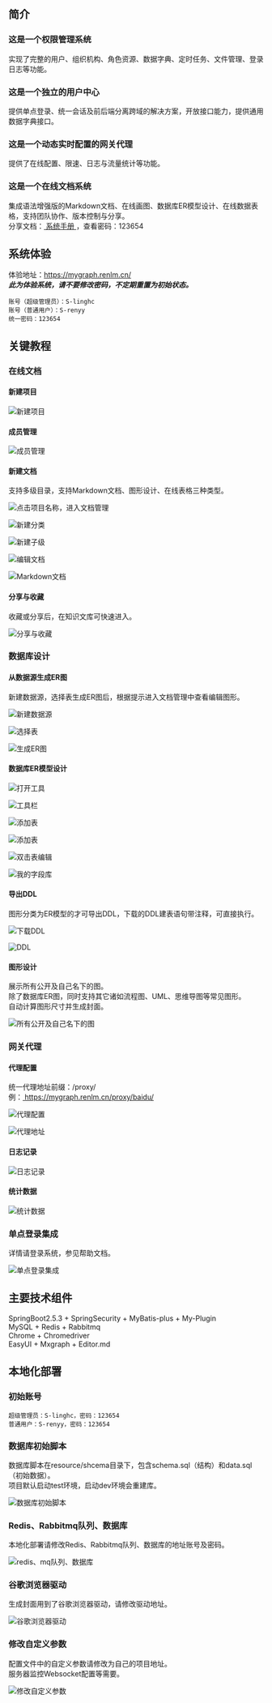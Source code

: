 ## 简介
### 这是一个权限管理系统
实现了完整的用户、组织机构、角色资源、数据字典、定时任务、文件管理、登录日志等功能。  

### 这是一个独立的用户中心
提供单点登录、统一会话及前后端分离跨域的解决方案，开放接口能力，提供通用数据字典接口。  

### 这是一个动态实时配置的网关代理
提供了在线配置、限速、日志与流量统计等功能。  

### 这是一个在线文档系统
集成语法增强版的Markdown文档、在线画图、数据库ER模型设计、在线数据表格，支持团队协作、版本控制与分享。  
分享文档：<a href="https://mygraph.renlm.cn/pub/doc/s/D32C841B469C4ECA86F936238A6D2118" target="_blank"> 系统手册 </a>，查看密码：123654  

## 系统体验
体验地址：<a href="https://mygraph.renlm.cn/" target="_blank">https://<span></span>mygraph.renlm.cn/</a>  
***此为体验系统，请不要修改密码，不定期重置为初始状态。***  
```
账号（超级管理员）：S-linghc  
账号（普通用户）：S-renyy  
统一密码：123654  
```

## 关键教程
### 在线文档
#### 新建项目

![新建项目](https://renlm.cn/images/demo/201.png "新建项目")

#### 成员管理

![成员管理](https://renlm.cn/images/demo/202.png "成员管理")

#### 新建文档

支持多级目录，支持Markdown文档、图形设计、在线表格三种类型。

![点击项目名称，进入文档管理](https://renlm.cn/images/demo/210.png "点击项目名称，进入文档管理")

![新建分类](https://renlm.cn/images/demo/211.png "新建分类")

![新建子级](https://renlm.cn/images/demo/212.png "新建子级")

![编辑文档](https://renlm.cn/images/demo/213.png "编辑文档")

![Markdown文档](https://renlm.cn/images/demo/214.png "Markdown文档")

#### 分享与收藏
收藏或分享后，在知识文库可快速进入。

![分享与收藏](https://renlm.cn/images/demo/215.png "分享与收藏")

### 数据库设计
#### 从数据源生成ER图
新建数据源，选择表生成ER图后，根据提示进入文档管理中查看编辑图形。

![新建数据源](https://renlm.cn/images/demo/301.png "新建数据源")

![选择表](https://renlm.cn/images/demo/302.png "选择表")

![生成ER图](https://renlm.cn/images/demo/303.png "生成ER图")

#### 数据库ER模型设计

![打开工具](https://renlm.cn/images/demo/304.png "打开工具")

![工具栏](https://renlm.cn/images/demo/305.png "工具栏")

![添加表](https://renlm.cn/images/demo/306.png "添加表")

![添加表](https://renlm.cn/images/demo/307.png "添加表")

![双击表编辑](https://renlm.cn/images/demo/308.png "双击表编辑")

![我的字段库](https://renlm.cn/images/demo/309.png "我的字段库")

#### 导出DDL
图形分类为ER模型的才可导出DDL，下载的DDL建表语句带注释，可直接执行。

![下载DDL](https://renlm.cn/images/demo/310.png "下载DDL")

![DDL](https://renlm.cn/images/demo/311.png "DDL")

#### 图形设计
展示所有公开及自己名下的图。  
除了数据库ER图，同时支持其它诸如流程图、UML、思维导图等常见图形。  
自动计算图形尺寸并生成封面。  

![所有公开及自己名下的图](https://renlm.cn/images/demo/312.png "所有公开及自己名下的图")

### 网关代理
#### 代理配置
统一代理地址前缀：/proxy/  
例：<a href="https://mygraph.renlm.cn/proxy/baidu/" target="_blank"> https://mygraph.renlm.cn/proxy/baidu/ </a>  

![代理配置](https://renlm.cn/images/demo/401.png "代理配置")

![代理地址](https://renlm.cn/images/demo/402.png "代理地址")

#### 日志记录

![日志记录](https://renlm.cn/images/demo/403.png "日志记录")

#### 统计数据

![统计数据](https://renlm.cn/images/demo/404.png "统计数据")

### 单点登录集成
详情请登录系统，参见帮助文档。  

![单点登录集成](https://renlm.cn/images/demo/501.png "单点登录集成")

## 主要技术组件
SpringBoot2.5.3 + SpringSecurity + MyBatis-plus + My-Plugin  
MySQL + Redis + Rabbitmq  
Chrome + Chromedriver  
EasyUI + Mxgraph + Editor.md  

## 本地化部署
### 初始账号
```
超级管理员：S-linghc，密码：123654
普通用户：S-renyy，密码：123654
```
### 数据库初始脚本
数据库脚本在resource/shcema目录下，包含schema.sql（结构）和data.sql（初始数据）。  
项目默认启动test环境，启动dev环境会重建库。  

![数据库初始脚本](https://renlm.cn/images/demo/100.png "数据库初始脚本")

### Redis、Rabbitmq队列、数据库
本地化部署请修改Redis、Rabbitmq队列、数据库的地址账号及密码。  

![redis、mq队列、数据库](https://renlm.cn/images/demo/101.png "redis、mq队列、数据库")

### 谷歌浏览器驱动
生成封面用到了谷歌浏览器驱动，请修改驱动地址。  

![谷歌浏览器驱动](https://renlm.cn/images/demo/102.png "谷歌浏览器驱动")

### 修改自定义参数
配置文件中的自定义参数请修改为自己的项目地址。  
服务器监控Websocket配置等需要。  

![修改自定义参数](https://renlm.cn/images/demo/103.png "修改自定义参数")
